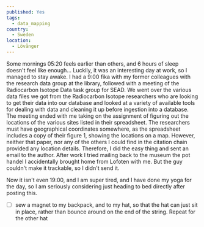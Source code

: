 ```yaml
---
published: Yes
tags:
  - data_mapping
country:
  - Sweden
location:
  - Lövånger
---
```

Some mornings 05:20 feels earlier than others, and 6 hours of sleep doesn't feel like enough...
Luckily, it was an interesting day at work, so I managed to stay awake. I had a 9:00 fika with my former colleagues with the research data group at the library, followed with a meeting of the Radiocarbon Isotope Data task group for SEAD.  We went over the various data files we got from the Radiocarbon Isotope researchers who are looking to get their data into our database and looked at a variety of available tools for dealing with data and cleaning it up before ingestion into a database. The meeting ended with me taking on the assignment of figuring out the locations of the various sites listed in their spreadsheet. The researchers must have geographical coordinates somewhere, as the spreadsheet includes a copy of their figure 1, showing the locations on a map. However, neither that paper, nor any of the others I could find in the citation chain provided any location details. Therefore, I did the easy thing and sent an email to the author. 
After work I tried mailing back to the museum the pot handel I accidentally brought home from Lofoten with me. But the guy couldn't make it trackable, so I didn't send it.

Now it isn't even 19:00, and I am super tired, and I have done my yoga for the day, so I am seriously considering just heading to bed directly after posting this.



- [ ] sew a magnet to my backpack, and to my hat, so that the hat can just sit in place, rather than bounce around on the end of the string. Repeat for the other hat 